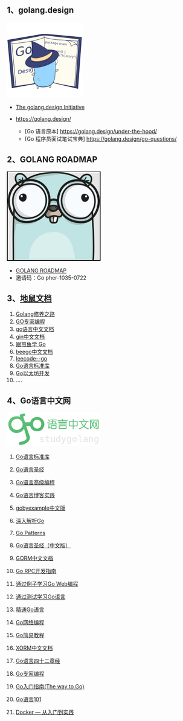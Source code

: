 ## 1、golang.design
![img.png](img.png)
- [The golang.design Initiative](https://github.com/golang-design)
- https://golang.design/

  - [Go 语言原本] https://golang.design/under-the-hood/
  - [Go 程序员面试笔试宝典] https://golang.design/go-questions/


## 2、GOLANG ROADMAP
![img_3.png](img_3.png)
- [GOLANG ROADMAP](https://www.golangroadmap.com/)
- 邀请码：Go pher-1035-0722

## 3、[地鼠文档](https://www.topgoer.cn/)

1. [Golang修养之路](https://www.topgoer.cn/docs/golangxiuyang/golangxiuyang-1cmedc59gtgpi)
2. [GO专家编程](https://www.topgoer.cn/docs/gozhuanjia/gogfjhk)
3. [go语言中文文档](https://www.topgoer.cn/docs/g1olang/golang-1ccjbpfstsfi1)
4. [gin中文文档](https://www.topgoer.cn/docs/ginkuangjia/ginkuangjia-1c50hfaag99k2)
5. [跟煎鱼学 Go](https://www.topgoer.cn/docs/jianyugo/jianyugo-1cl3r7abejfvf)
6. [beego中文文档](https://www.topgoer.cn/docs/beegozhongwenwendang/beegozhongwenwendang-1c5087bb5qpst)
7. [leecode--go](https://www.topgoer.cn/docs/leecode_go/leecode_go-1cskgs9cd81pm)
8. [Go语言标准库](https://www.topgoer.cn/docs/golangstandard/golangstandard-1cmks9a4kaj3c)
9. [Go以太坊开发](https://www.topgoer.cn/docs/ethereum-development-with-go/ethereum-development-with-go-1dbr0uta6ui7u)
10. ....

## 4、Go语言中文网
![img_4.png](img_4.png)



1. [Go语言标准库](https://books.studygolang.com/The-Golang-Standard-Library-by-Example)

2. [Go语言圣经](https://books.studygolang.com/gopl-zh)

3. [Go语言高级编程](https://books.studygolang.com/advanced-go-programming-book)

4. [Go语言博客实践](https://books.studygolang.com/Go-Blog-In-Action)

5. [gobyexample中文版](https://books.studygolang.com/gobyexample)

6. [深入解析Go](https://books.studygolang.com/go-internals)

7. [Go Patterns](https://books.studygolang.com/go-patterns)

8. [Go语言圣经（中文版）](https://books.studygolang.com/gopl-zh)

9. [GORM中文文档](https://books.studygolang.com/gorm)

10. [Go RPC开发指南](https://books.studygolang.com/go-rpc-programming-guide)

11. [通过例子学习Go Web编程](https://books.studygolang.com/gowebexamples)

12. [通过测试学习Go语言](https://books.studygolang.com/learn-go-with-tests)

13. [精通Go语言](https://books.studygolang.com/Mastering_Go_ZH_CN)

14. [Go网络编程](https://books.studygolang.com/NPWG_zh)

15. [Go简易教程](https://books.studygolang.com/the-little-go-book_ZH_CN)

16. [XORM中文文档](https://books.studygolang.com/xorm)

17. [Go语言四十二章经](https://books.studygolang.com/go42)

18. [Go专家编程](https://books.studygolang.com/GoExpertProgramming)

19. [Go入门指南(The way to Go)](https://books.studygolang.com/the-way-to-go_ZH_CN)

20. [Go语言101](http://go101.golangjob.cn/)

21. [Docker — 从入门到实践](https://books.studygolang.com/docker_practice)
